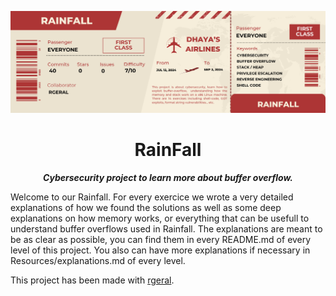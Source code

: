 <p aligne="center">
    <img src="images/1.png" alt="RainFall">
</p>

<h1 align="center">
    RainFall
</h1>

<p align="center">
	<b><i>Cybersecurity project to learn more about buffer overflow.</i></b><br>
</p>


Welcome to our Rainfall. For every exercice we wrote a very detailed explanations of how we found the solutions as well as some deep explanations on how memory works, or everything that can be usefull to understand buffer overflows used in Rainfall. The explanations are meant to be as clear as possible, you can find them in every README.md of every level of this project. You also can have more explanations if necessary in Resources/explanations.md of every level.

This project has been made with [rgeral](https://github.com/Rgeral).
